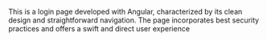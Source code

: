 This is a login page developed with Angular, characterized by its clean design and straightforward navigation. The page incorporates best security practices and offers a swift and direct user experience
